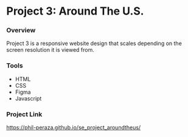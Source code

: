 # Project 3: Around The U.S.

### Overview  
Project 3 is a responsive website design that scales depending on the screen resolution it is viewed from.

### Tools
* HTML
* CSS
* Figma
* Javascript

### Project Link
https://phil-peraza.github.io/se_project_aroundtheus/
